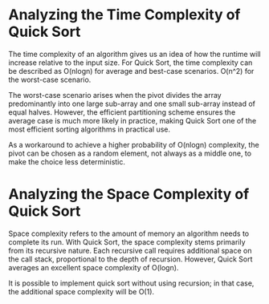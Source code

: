 # Analyzing the Time Complexity of Quick Sort

The time complexity of an algorithm gives us an idea of how the runtime will increase relative to the input size.
For Quick Sort, the time complexity can be described as O(nlogn) for average and best-case scenarios. O(n^2) for the worst-case scenario.

The worst-case scenario arises when the pivot divides the array predominantly into one large sub-array and one small sub-array instead of equal halves. However, the efficient partitioning scheme ensures the average case is much more likely in practice, making Quick Sort one of the most efficient sorting algorithms in practical use.

As a workaround to achieve a higher probability of O(nlogn) complexity, the pivot can be chosen as a random element, not always as a middle one, to make the choice less deterministic.

# Analyzing the Space Complexity of Quick Sort

Space complexity refers to the amount of memory an algorithm needs to complete its run. With Quick Sort, the space complexity stems primarily from its recursive nature. Each recursive call requires additional space on the call stack, proportional to the depth of recursion. However, Quick Sort averages an excellent space complexity of O(logn).

It is possible to implement quick sort without using recursion; in that case, the additional space complexity will be
O(1).
